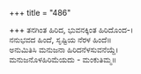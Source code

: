 +++
title = "486"

+++
ತನಗಿಂತ ಹಿರಿದ, ಭುವನಕ್ಕಿಂತ ಹಿರಿದೊಂದ-।  
ನನುಭವದ ಹಿಂದೆ, ಸೃಷ್ಟಿಯ ನೆರಳ ಹಿಂದೆ॥  
ಅನುಮಿತಿಸಿ ಮನುಜನಾ ಹಿರಿದನೆಳಸುವನೆಯ್ದೆ।  
ಮನುಜನೊಳಹಿರಿಮೆಯದು - ಮಂಕುತಿಮ್ಮ॥  
